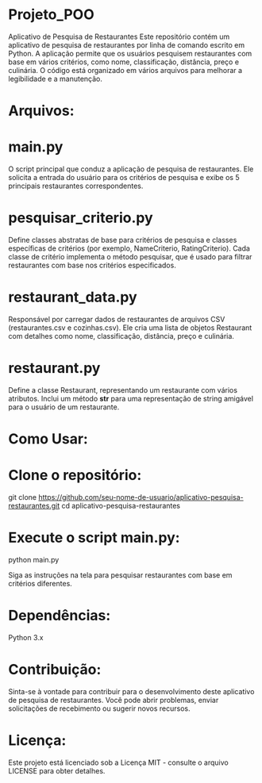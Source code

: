 # Projeto_POO
Aplicativo de Pesquisa de Restaurantes
Este repositório contém um aplicativo de pesquisa de restaurantes por linha de comando escrito em Python. A aplicação permite que os usuários pesquisem restaurantes com base em vários critérios, como nome, classificação, distância, preço e culinária. O código está organizado em vários arquivos para melhorar a legibilidade e a manutenção.

# Arquivos:

# main.py
O script principal que conduz a aplicação de pesquisa de restaurantes. Ele solicita a entrada do usuário para os critérios de pesquisa e exibe os 5 principais restaurantes correspondentes.

# pesquisar_criterio.py
Define classes abstratas de base para critérios de pesquisa e classes específicas de critérios (por exemplo, NameCriterio, RatingCriterio). Cada classe de critério implementa o método pesquisar, que é usado para filtrar restaurantes com base nos critérios especificados.

# restaurant_data.py
Responsável por carregar dados de restaurantes de arquivos CSV (restaurantes.csv e cozinhas.csv). Ele cria uma lista de objetos Restaurant com detalhes como nome, classificação, distância, preço e culinária.

# restaurant.py
Define a classe Restaurant, representando um restaurante com vários atributos. Inclui um método __str__ para uma representação de string amigável para o usuário de um restaurante.

# Como Usar:

# Clone o repositório:

git clone https://github.com/seu-nome-de-usuario/aplicativo-pesquisa-restaurantes.git
cd aplicativo-pesquisa-restaurantes

# Execute o script main.py:

python main.py

Siga as instruções na tela para pesquisar restaurantes com base em critérios diferentes.

# Dependências:
Python 3.x

# Contribuição:
Sinta-se à vontade para contribuir para o desenvolvimento deste aplicativo de pesquisa de restaurantes. Você pode abrir problemas, enviar solicitações de recebimento ou sugerir novos recursos.

# Licença:
Este projeto está licenciado sob a Licença MIT - consulte o arquivo LICENSE para obter detalhes.
